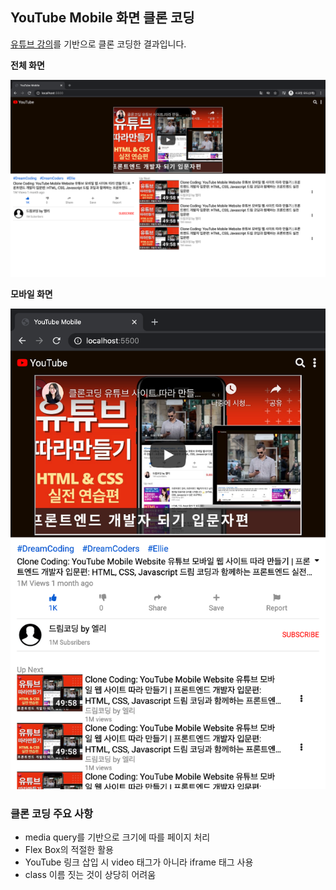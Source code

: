 ## YouTube Mobile 화면 클론 코딩

[유튜브 강의](https://www.youtube.com/watch?v=67stn7Pu7s4)를 기반으로 클론 코딩한 결과입니다.

**전체 화면**

![](./images/full-page.png)


**모바일 화면**

![](./images/mobile-page.png)

### 클론 코딩 주요 사항
- media query를 기반으로 크기에 따를 페이지 처리
- Flex Box의 적절한 활용
- YouTube 링크 삽입 시 video 태그가 아니라 iframe 태그 사용
- class 이름 짓는 것이 상당히 어려움
